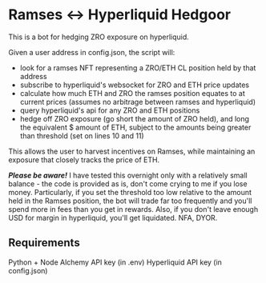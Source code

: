
# Ramses <-> Hyperliquid Hedgoor

This is a bot for hedging ZRO exposure on hyperliquid.

Given a user address in config.json, the script will:
- look for a ramses NFT representing a ZRO/ETH CL position held by that address
- subscribe to hyperliquid's websocket for ZRO and ETH price updates
- calculate how much ETH and ZRO the ramses position equates to at current prices (assumes no arbitrage between ramses and hyperliquid)
- query hyperliquid's api for any ZRO and ETH positions
- hedge off ZRO exposure (go short the amount of ZRO held), and long the equivalent $ amount of ETH, subject to the amounts being greater than threshold (set on lines 10 and 11)

This allows the user to harvest incentives on Ramses, while maintaining an exposure that closely tracks the price of ETH. 

***Please be aware!*** I have tested this overnight only with a relatively small balance - the code is provided as is, don't come crying to me if you lose money. Particularly, if you set the threshold too low relative to the amount held in the Ramses position, the bot will trade far too frequently and you'll spend more in fees than you get in rewards. Also, if you don't leave enough USD for margin in hyperliquid, you'll get liquidated. NFA, DYOR. 

## Requirements

Python + Node
Alchemy API key (in .env)
Hyperliquid API key (in config.json)